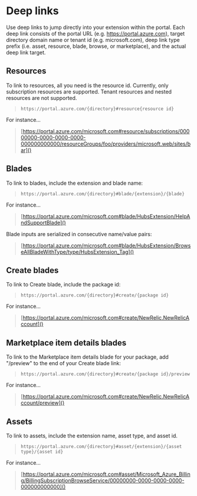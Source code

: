 
<a name="deep-links"></a>
# Deep links

Use deep links to jump directly into your extension within the portal. Each deep link consists of the portal URL (e.g. https://portal.azure.com), target directory domain name or tenant id (e.g. microsoft.com), deep link type prefix (i.e. asset, resource, blade, browse, or marketplace), and the actual deep link target.


<a name="deep-links-resources"></a>
## Resources

To link to resources, all you need is the resource id. Currently, only subscription resources are supported. Tenant resources and nested resources are not supported.

> `https://portal.azure.com/{directory}#resource{resource id}`

For instance...

> [https://portal.azure.com/microsoft.com#resource/subscriptions/00000000-0000-0000-0000-000000000000/resourceGroups/foo/providers/microsoft.web/sites/bar]()


<a name="deep-links-blades"></a>
## Blades

To link to blades, include the extension and blade name:

> `https://portal.azure.com/{directory}#blade/{extension}/{blade}`

For instance...

> [https://portal.azure.com/microsoft.com#blade/HubsExtension/HelpAndSupportBlade]()

Blade inputs are serialized in consecutive name/value pairs:

> [https://portal.azure.com/microsoft.com#blade/HubsExtension/BrowseAllBladeWithType/type/HubsExtension_Tag]()

<!--
TODO: micflan: Finish implementing Browse links

<a name="deep-links-browse-blades-coming-soon"></a>
## Browse blades (coming soon)

To link to Browse v2 blades, include the resource type:

> `https://portal.azure.com/{directory}#browse/{resource type}`

For instance...

> [https://portal.azure.com/microsoft.com#browse/microsoft.search/searchServices]()

Additionally, you can also link to the following Browse blades:

* `#browse/all`
* `#browse/resourcegroups`
* `#browse/subscriptions`
* `#browse/tags`
-->


<a name="deep-links-create-blades"></a>
## Create blades

To link to Create blade, include the package id:

> `https://portal.azure.com/{directory}#create/{package id}`

For instance...

> [https://portal.azure.com/microsoft.com#create/NewRelic.NewRelicAccount]()


<a name="deep-links-marketplace-item-details-blades"></a>
## Marketplace item details blades

To link to the Marketplace item details blade for your package, add "/preview" to the end of your Create blade link:

> `https://portal.azure.com/{directory}#create/{package id}/preview`

For instance...

> [https://portal.azure.com/microsoft.com#create/NewRelic.NewRelicAccount/preview]()


<a name="deep-links-assets"></a>
## Assets

To link to assets, include the extension name, asset type, and asset id.

> `https://portal.azure.com/{directory}#asset/{extension}/{asset type}/{asset id}`

For instance...

> [https://portal.azure.com/microsoft.com#asset/Microsoft_Azure_Billing/BillingSubscriptionBrowseService/00000000-0000-0000-0000-000000000000]()



